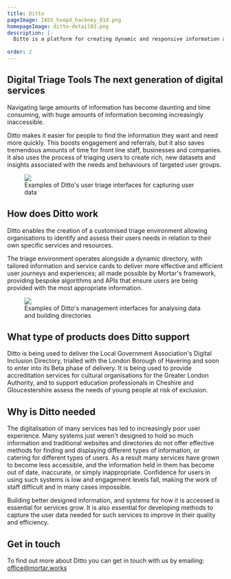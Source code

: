 ```yaml
---
title: Ditto
pageImage: IASS_hoopd_hackney_01d.png
homepageImage: ditto-detail03.png
description: |-
  Ditto is a platform for creating dynamic and responsive information and advice services. Ditto stands for Digital Triage Tools. The platform assesses the needs of users and provides a suite of tools for customising how they access support and services. 
 
order: 2
---
```


Digital Triage Tools
The next generation of digital services
---------------------------------------------------------------------------------------------------------------------------------

Navigating large amounts of information has become daunting and time consuming, with huge amounts of information becoming increasingly inaccessible.   

Ditto makes it easier for people to find the information they want and need more quickly. This boosts engagement and referrals, but it also saves tremendous amounts of time for front line staff, businesses and companies. It also uses the process of triaging users to create rich, new datasets and insights associated with the needs and behaviours of targeted user groups. 

<figure>
  <img src="{{ '/static/images/use-cases/ditto_01.jpg' | url }}" />
  <figcaption>
   Examples of Ditto's user triage interfaces for capturing user data
  </figcaption>
</figure>

How does Ditto work
---------------------------------------------------------------------------------------------------------------------------------
Ditto enables the creation of a customised triage environment allowing organisations to identify and assess their users needs in relation to their own specific services and resources. 

The triage environment operates alongside a dynamic directory, with tailored information and service cards to deliver more effective and efficient user journeys and experiences; all made possible by Mortar's framework, providing bespoke algorithms and APIs that ensure users are being provided with the most appropriate information. 

<figure>
  <img src="{{ '/static/images/use-cases/ditto_02.jpg' | url }}" />
  <figcaption>
   Examples of Ditto's management interfaces for analysing data and building directories
  </figcaption>
</figure>

What type of products does Ditto support
---------------------------------------------------------------------------------------------------------------------------------
Ditto is being used to deliver the Local Government Association's Digital Inclusion Directory, trialled with the London Borough of Havering and soon to enter into its Beta phase of delivery. It is being used to provide accreditation services for cultural organisations for the Greater London Authority, and to support education professionals in Cheshire and Gloucestershire assess the needs of young people at risk of exclusion. 

Why is Ditto needed
---------------------------------------------------------------------------------------------------------------------------------

The digitalisation of many services has led to increasingly poor user experience. Many systems just weren't designed to hold so much information and traditional websites and directories do not offer effective methods for finding and displaying different types of information, or catering for different types of users. As a result many services have grown to become less accessible, and the information held in them has become out of date, inaccurate, or simply inappropriate. Confidence for users in using such systems is low and engagement levels fall, making the work of staff difficult and in many cases impossible. 

Building better designed information, and systems for how it is accessed is essential for services grow. It is also essential for developing methods to capture the user data needed for such services to improve in their quality and efficiency.

Get in touch
---------------------------------------------------------------------------------------------------------------------------------
To find out more about Ditto you can get in touch with us by emailing: office@mortar.works
